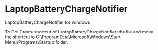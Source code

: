 # LaptopBatteryChargeNotifier

LaptopBatteryChargeNotifier for windows

To Do: Create shortcut of LaptopBatteryChargeNotifier.vbs file and move the shortcut to C:\ProgramData\Microsoft\Windows\Start Menu\Programs\Startup folder.

